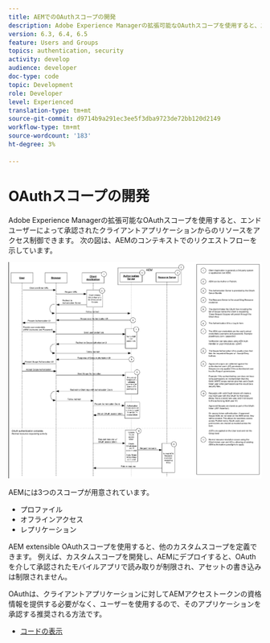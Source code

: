```yaml
---
title: AEMでのOAuthスコープの開発
description: Adobe Experience Managerの拡張可能なOAuthスコープを使用すると、エンドユーザーによって承認されたクライアントアプリケーションからのリソースをアクセス制御できます。 次の図は、AEMのコンテキストでのリクエストフローを示しています。
version: 6.3, 6.4, 6.5
feature: Users and Groups
topics: authentication, security
activity: develop
audience: developer
doc-type: code
topic: Development
role: Developer
level: Experienced
translation-type: tm+mt
source-git-commit: d9714b9a291ec3ee5f3dba9723de72bb120d2149
workflow-type: tm+mt
source-wordcount: '183'
ht-degree: 3%

---
```



# OAuthスコープの開発

Adobe Experience Managerの拡張可能なOAuthスコープを使用すると、エンドユーザーによって承認されたクライアントアプリケーションからのリソースをアクセス制御できます。 次の図は、AEMのコンテキストでのリクエストフローを示しています。

![OAUTHスコープのフロー](./assets/oauth-code-sample-develop/oauth-scopes-flow.png)

AEMには3つのスコープが用意されています。

* プロファイル
* オフラインアクセス
* レプリケーション

AEM extensible OAuthスコープを使用すると、他のカスタムスコープを定義できます。 例えば、カスタムスコープを開発し、AEMにデプロイすると、OAuthを介して承認されたモバイルアプリで読み取りが制限され、アセットの書き込みは制限されません。

OAuthは、クライアントアプリケーションに対してAEMアクセストークンの資格情報を提供する必要がなく、ユーザーを使用するので、そのアプリケーションを承認する推奨される方法です。

* [コードの表示](https://github.com/Adobe-Consulting-Services/acs-aem-samples/blob/legacy/bundle/src/main/java/com/adobe/acs/samples/authentication/oauth/impl/SampleScopeWithPrivileges.java)
